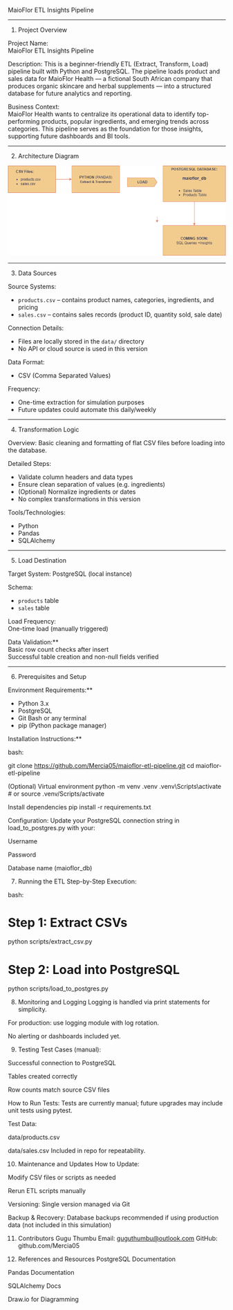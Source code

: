 MaioFlor ETL Insights Pipeline

---

1. Project Overview

Project Name:  
MaioFlor ETL Insights Pipeline

Description: 
This is a beginner-friendly ETL (Extract, Transform, Load) pipeline built with Python and PostgreSQL. The pipeline loads product and sales data for MaioFlor Health — a fictional South African company that produces organic skincare and herbal supplements — into a structured database for future analytics and reporting.

Business Context:  
MaioFlor Health wants to centralize its operational data to identify top-performing products, popular ingredients, and emerging trends across categories. This pipeline serves as the foundation for those insights, supporting future dashboards and BI tools.

---

2. Architecture Diagram

![ETL Diagram](maioflor_etl_diagram.png)

---

3. Data Sources

Source Systems:
- `products.csv` – contains product names, categories, ingredients, and pricing  
- `sales.csv` – contains sales records (product ID, quantity sold, sale date)

Connection Details:
- Files are locally stored in the `data/` directory  
- No API or cloud source is used in this version

Data Format:  
- CSV (Comma Separated Values)

Frequency:
- One-time extraction for simulation purposes  
- Future updates could automate this daily/weekly

---

4. Transformation Logic

Overview: 
Basic cleaning and formatting of flat CSV files before loading into the database.

Detailed Steps: 
- Validate column headers and data types  
- Ensure clean separation of values (e.g. ingredients)  
- (Optional) Normalize ingredients or dates  
- No complex transformations in this version

Tools/Technologies: 
- Python  
- Pandas  
- SQLAlchemy

---

5. Load Destination

Target System: 
PostgreSQL (local instance)

Schema: 
- `products` table  
- `sales` table  

Load Frequency:  
One-time load (manually triggered)

Data Validation:**  
Basic row count checks after insert  
Successful table creation and non-null fields verified

---

6. Prerequisites and Setup

Environment Requirements:**
- Python 3.x
- PostgreSQL
- Git Bash or any terminal
- pip (Python package manager)

Installation Instructions:**

bash:

git clone https://github.com/Mercia05/maioflor-etl-pipeline.git
cd maioflor-etl-pipeline

(Optional) Virtual environment
python -m venv .venv
.venv\Scripts\activate  # or source .venv/Scripts/activate

Install dependencies
pip install -r requirements.txt

Configuration:
Update your PostgreSQL connection string in load_to_postgres.py with your:

Username

Password

Database name (maioflor_db)

7. Running the ETL
Step-by-Step Execution:

bash:

# Step 1: Extract CSVs
python scripts/extract_csv.py

# Step 2: Load into PostgreSQL
python scripts/load_to_postgres.py

8. Monitoring and Logging
Logging is handled via print statements for simplicity.

For production: use logging module with log rotation.

No alerting or dashboards included yet.

9. Testing
Test Cases (manual):

Successful connection to PostgreSQL

Tables created correctly

Row counts match source CSV files

How to Run Tests:
Tests are currently manual; future upgrades may include unit tests using pytest.

Test Data:

data/products.csv

data/sales.csv
Included in repo for repeatability.

10. Maintenance and Updates
How to Update:

Modify CSV files or scripts as needed

Rerun ETL scripts manually

Versioning:
Single version managed via Git

Backup & Recovery:
Database backups recommended if using production data (not included in this simulation)

11. Contributors
Gugu Thumbu
Email: guguthumbu@outlook.com
GitHub: github.com/Mercia05

12. References and Resources
PostgreSQL Documentation

Pandas Documentation

SQLAlchemy Docs

Draw.io for Diagramming